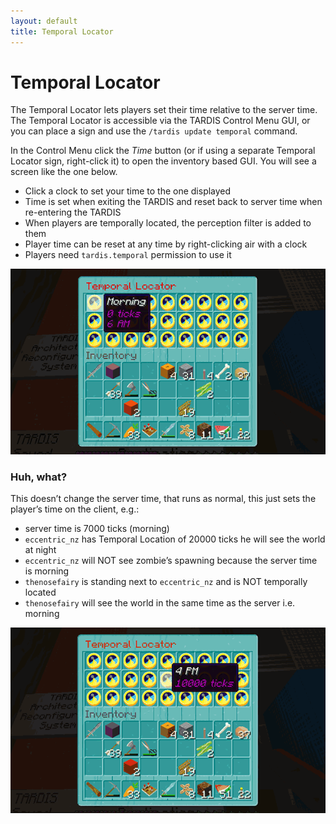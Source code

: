```yaml
---
layout: default
title: Temporal Locator
---
```


# Temporal Locator

The Temporal Locator lets players set their time relative to the server time. The Temporal Locator is accessible via the 
TARDIS Control Menu GUI, or you can place a sign and use the `/tardis update temporal` command.

In the Control Menu click the _Time_ button (or if using a separate Temporal Locator sign, right-click it)
to open the inventory based GUI. You will see a screen like the one below.

- Click a clock to set your time to the one displayed
- Time is set when exiting the TARDIS and reset back to server time when re-entering the TARDIS
- When players are temporally located, the perception filter is added to them
- Player time can be reset at any time by right-clicking air with a clock
- Players need `tardis.temporal` permission to use it

![Temporal Locator](/images/docs/temporal1.png)

### Huh, what?

This doesn’t change the server time, that runs as normal, this just sets the player’s time on the client, e.g.:

- server time is 7000 ticks (morning)
- `eccentric_nz` has Temporal Location of 20000 ticks he will see the world at night
- `eccentric_nz` will NOT see zombie’s spawning because the server time is morning
- `thenosefairy` is standing next to `eccentric_nz` and is NOT temporally located
- `thenosefairy` will see the world in the same time as the server i.e. morning

![Temporal Locator](/images/docs/temporal2.png)

